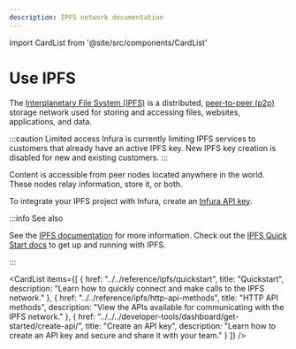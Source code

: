 ```yaml
---
description: IPFS network documentation
---
```


import CardList from '@site/src/components/CardList'

# Use IPFS

The [Interplanetary File System (IPFS)](https://ipfs.io/) is a distributed, [peer-to-peer (p2p)](https://en.wikipedia.org/wiki/Peer-to-peer) storage network used for storing and accessing files, websites, applications, and data.

:::caution Limited access
Infura is currently limiting IPFS services to customers that already have an active IPFS key.
New IPFS key creation is disabled for new and existing customers.
:::

Content is accessible from peer nodes located anywhere in the world. These nodes relay information, store it, or both.

To integrate your IPFS project with Infura, create an [Infura API key](../../get-started/infura.md#2-create-an-api-key).

:::info See also

See the [IPFS documentation](https://docs.ipfs.io) for more information. Check out the [IPFS Quick Start docs](https://docs.ipfs.io/how-to/command-line-quick-start/#prerequisites) to get up and running with IPFS.

:::

<CardList
  items={[
    {
      href: "../../reference/ipfs/quickstart",
      title: "Quickstart",
      description: "Learn how to quickly connect and make calls to the IPFS network."
    },
    {
      href: "../../reference/ipfs/http-api-methods",
      title: "HTTP API methods",
      description: "View the APIs available for communicating with the IPFS network."
    },
    {
      href: "../../../developer-tools/dashboard/get-started/create-api/",
      title: "Create an API key",
      description: "Learn how to create an API key and secure and share it with your team."
    }
  ]}
/>
